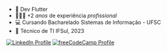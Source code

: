 - 📱 Dev Flutter
- 👨🏼‍💻 +2 *anos* de experiência *profissional*
- 💻 Cursando Bacharelado Sistemas de Informação - UFSC
- 🏫 Técnico de TI IFSul, 2023

[![LinkedIn Profile](https://img.shields.io/badge/LinkedIn-blue?style=flat&logo=linkedin)](https://www.linkedin.com/in/eduardo-faleiro-867b87254)
[![freeCodeCamp Profile](https://img.shields.io/badge/freeCodeCamp-000020?style=flat&logo=freecodecamp)](https://www.freecodecamp.org/eduardoviniciusfaleiro)
